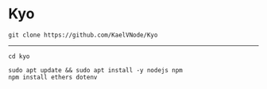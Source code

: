 # Kyo

```
git clone https://github.com/KaelVNode/Kyo
```
---

```
cd kyo
```
```
sudo apt update && sudo apt install -y nodejs npm  
npm install ethers dotenv  

```
